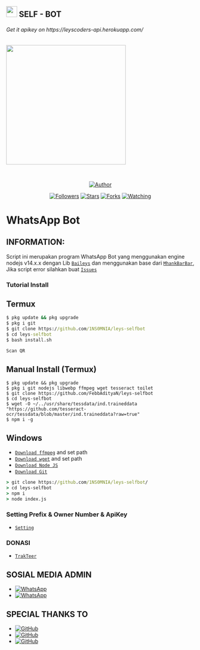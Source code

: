 ## <img src="https://github.com/TheDudeThatCode/TheDudeThatCode/blob/master/Assets/Hi.gif" width="29px"> SELF - BOT
<p align="center">
 <h6>Get it apikey on https://leyscoders-api.herokuapp.com/</h6>
<img src="https://media.giphy.com/media/836HiJc7pgzy8iNXCn/giphy.gif" width="320">
</p>
<br>


<p align="center">
<a href="https://github.com/FebbAdityaN"><img title="Author" src="https://img.shields.io/badge/LEYSCODERS-SELFBOT-green)"></a>
</p>
<p align="center">
</p>
<p align="center">
<a href="https://github.com/FebbAdityaN?tab=followers"><img title="Followers" src="https://img.shields.io/github/followers/FebbAdityaN?color=green&label=Follow&style=social"></a>
<a href="https://github.com/FebbAdityaN/leys-selfbot/stargazers/"><img title="Stars" src="https://img.shields.io/github/followers/FebbAdityaN?color=green&label=STARS&style=social"></a>
<a href="https://github.com/FebbAdityaN/leys-selfbot/network/members"><img title="Forks" src="https://img.shields.io/github/followers/FebbAdityaN?color=green&label=FORKS&style=social"></a>
<a href="https://github.com/FebbAdityaN/leys-selfbot/watchers"><img title="Watching" src="https://img.shields.io/github/followers/FebbAdityaN?color=green&label=WACHING&style=sociale"></a>
</p>

# WhatsApp Bot

## INFORMATION:
Script ini merupakan program WhatsApp Bot
yang menggunakan engine nodejs v14.x.x
dengan Lib [`Baileys`](https://github.com/adiwajshing/baileys)
dan menggunakan base dari [`MhankBarBar`](https://github.com/mhankbarbar/termux-wabot),
Jika script error silahkan buat [`Issues`](https://github.com/FebbAdityaN/leys-selfbot/issues/new)


### Tutorial Install

## Termux
```cmd
$ pkg update && pkg upgrade
$ pkg i git
$ git clone https://github.com/1NS0MNIA/leys-selfbot
$ cd leys-selfbot
$ bash install.sh

Scan QR
```
## Manual Install (Termux)
```CMD
$ pkg update && pkg upgrade
$ pkg i git nodejs libwebp ffmpeg wget tesseract toilet
$ git clone https://github.com/FebbAdityaN/leys-selfbot
$ cd leys-selfbot
$ wget -O ~/../usr/share/tessdata/ind.traineddata "https://github.com/tesseract-ocr/tessdata/blob/master/ind.traineddata?raw=true"
$ npm i -g
```

## Windows
* [`Download ffmpeg`](https://ffmpeg.org/download.html#build-windows) and set path
* [`Download wget`](https://eternallybored.org/misc/wget/releases/) and set path
* [`Download Node JS`](https://nodejs.org/en/download/)
* [`Download Git`](https://git-scm.com/downloads)
```cmd
> git clone https://github.com/1NS0MNIA/leys-selfbot/
> cd leys-selfbot
> npm i
> node index.js
```

### Setting Prefix & Owner Number & ApiKey
* [`Setting`](https://github.com/FebbAdityaN/leys-selfbot/blob/main/src/settings.json)
### DONASI
* [`TrakTeer`](https://trakteer.id/chizuru)


## SOSIAL MEDIA ADMIN
* <a href="https://wa.me/6285770269605"><img alt="WhatsApp" src="https://img.shields.io/badge/WhatsApp%20Admin-25D366?style=for-the-badge&logo=whatsapp&logoColor=white"/></a>
* <a href="https://wa.me/6285959375675"><img alt="WhatsApp" src="https://img.shields.io/badge/WhatsApp%20Admin-25D366?style=for-the-badge&logo=whatsapp&logoColor=white"/></a>
## SPECIAL THANKS TO
* <a href="https://github.com/adiwajshing/Baileys"><img alt="GitHub" src="https://img.shields.io/badge/adiwajshing-%23121011.svg?&style=for-the-badge&logo=github&logoColor=white"/></a>
* <a href="https://github.com/MhankBarBar/termux-wabot"><img alt="GitHub" src="https://img.shields.io/badge/MhankBarBar-%23121011.svg?&style=for-the-badge&logo=github&logoColor=white"/></a>
* <a href="https://github.com/HAFizh-15"><img alt="GitHub" src="https://img.shields.io/badge/Hafizh V-%23121011.svg?&style=for-the-badge&logo=github&logoColor=white"/></a>

